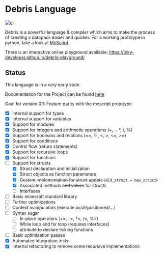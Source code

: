 # Debris Language
[![ci](https://github.com/Inky-developer/debris/workflows/ci/badge.svg)](https://github.com/Inky-developer/debris/actions)

Debris is a powerful language & compiler which aims to make the process of creating a datapack easier and quicker.
For a working prototype in python, take a look at [McScript](https://github.com/Inky-developer/mcscript).

There is an interactive online playground available: https://inky-developer.github.io/debris-playground/

## Status
This language is in a *very* early state. 

Documentation for the Project can be found [here](https://inky-developer.github.io/debris/debris_lang/)

Goal for version 0.1: Feature parity with the mcscript prototype
  - [x] Internal support for types
  - [x] Internal support for variables
  - [x] Support for modules
  - [x] Support for integers and arithmetic operations (+, -, *, /, %)
  - [x] Support for booleans and relations (==, !=, <, >, <=, >=)
  - [x] Support for conditions
  - [x] Control flow (return statements)
  - [x] Support for recursive loops
  - [x] Support for functions
  - [ ] Support for structs
      - [x] Struct declaration and initialization
      - [x] Struct objects as function parameters
      - [x] ~~Custom implementation for struct update (`old_struct = new_struct`)~~
      - [x] Associated methods ~~and values~~ for structs
      - [ ] Interfaces
  - [ ] Basic minecraft standard library
  - [ ] Further optimizations 
  - [ ] Context manipulators (execute as/at/positioned/...)
  - [ ] Syntax sugar
    - [ ] In-place operators (+=, -=, *=, /=, %=)
    - [ ] While loop and for loop (requires interfaces)
    - [ ] attribute to declare ticking functions
  - [ ] Basic optimization passes
  - [x] Automated integration tests
  - [x] Internal refactoring to remove some recursive implementations
